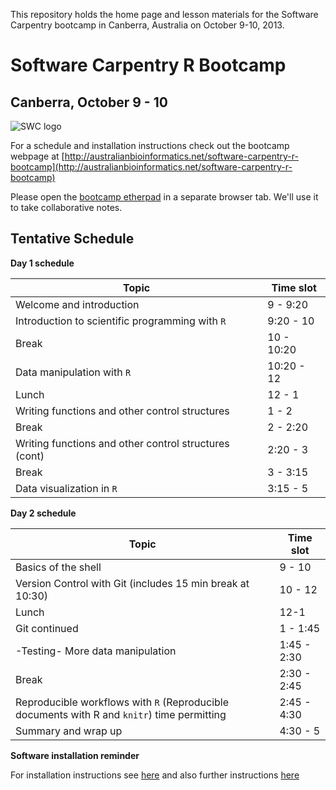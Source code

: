  
This repository holds the home page and lesson materials
for the Software Carpentry bootcamp in Canberra, Australia
on October 9-10, 2013.
 

# Software Carpentry R Bootcamp
## Canberra, October 9 - 10

![SWC logo](http://software-carpentry.org/img/software-carpentry-banner.png)


For a schedule and installation instructions check out the bootcamp webpage at [http://australianbioinformatics.net/software-carpentry-r-bootcamp](http://australianbioinformatics.net/software-carpentry-r-bootcamp)

Please open the [bootcamp etherpad](https://etherpad.mozilla.org/swccanberra) in a separate browser tab. We'll use it to take collaborative notes. 

## Tentative Schedule
**Day 1 schedule**

| Topic |   Time slot |
| ----- | ----------- |
| Welcome and introduction   |  9 - 9:20 |
| Introduction to scientific programming with `R`  |  9:20 - 10 |
| Break   | 10 - 10:20 |
| Data manipulation with `R`    | 10:20 - 12 |
| Lunch  |  12 - 1 |
| Writing functions and other control structures  | 1 - 2 |
| Break  |  2 - 2:20 |
| Writing functions and other control structures (cont)  |  2:20 - 3 |
| Break   | 3 - 3:15 |
| Data visualization in `R` | 3:15 - 5 |

**Day 2 schedule**


| Topic |   Time slot |
| ----- | ----------- |
| Basics of the shell | 9 - 10  |
| Version Control with Git (includes 15 min break at 10:30)  |  10 - 12 |
| Lunch |  12-1 |
| Git continued |  1 - 1:45 |
| -Testing- More data manipulation |1:45 - 2:30 |
| Break |  2:30 - 2:45 |
| Reproducible workflows with `R` (Reproducible documents with R and `knitr`) time permitting | 2:45 - 4:30 |
| Summary and wrap up | 4:30 - 5 |

**Software installation reminder**

For installation instructions see [here](http://swcarpentry.github.io/2013-10-09-canberra/lessons/setup.html) and also further instructions [here](additional_software.md)

